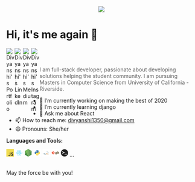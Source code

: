 <div align='center'>
  <img src="https://github.com/Dvnc94/Portfolio/blob/master/ezgif.com-video-to-gif.gif">
</div>

# Hi, it's me again 👋

<a href="https://dvnc94.github.io/Portfolio/">
  <img align="left" alt="Divyanshi's Portfolio" width="22px" src="https://github.com/Dvnc94/Portfolio/blob/master/react_ui/public/dvncLogo.png" />
</a>
<a href="https://www.linkedin.com/in/divyanshi-srivastava/">
  <img align="left" alt="Divyanshi's LinkedIn" width="22px" src="https://cdn.jsdelivr.net/npm/simple-icons@v3/icons/linkedin.svg" />
</a>
<a href="https://medium.com/@divyanshi1350">
  <img align="left" alt="Divyanshi's Medium" width="22px" src="https://cdn.jsdelivr.net/npm/simple-icons@3/icons/medium.svg" />
</a>
<a href="https://www.instagram.com/dvnc0519/">
  <img align="left" alt="Divyanshi's Instagram" width="22px" src="https://cdn.jsdelivr.net/npm/simple-icons@v3/icons/instagram.svg" />
</a>

<br />
<br />

> I am full-stack developer, passionate about developing solutions helping the student community. I am pursuing Masters in Computer Science from University of California - Riverside. 


- 🔭 I’m currently working on making the best of 2020
- 🌱 I’m currently learning django
- 💬 Ask me about React
- 📫 How to reach me: divyanshi1350@gmail.com
- 😄 Pronouns: She/her

**Languages and Tools:**  

<code><img height="20" src="https://raw.githubusercontent.com/github/explore/80688e429a7d4ef2fca1e82350fe8e3517d3494d/topics/javascript/javascript.png"></code>
<code><img height="20" src="https://raw.githubusercontent.com/github/explore/80688e429a7d4ef2fca1e82350fe8e3517d3494d/topics/react/react.png"></code>
<code><img height="20" src="https://raw.githubusercontent.com/github/explore/80688e429a7d4ef2fca1e82350fe8e3517d3494d/topics/nodejs/nodejs.png"></code>
<code><img height="20" src="https://raw.githubusercontent.com/github/explore/80688e429a7d4ef2fca1e82350fe8e3517d3494d/topics/python/python.png"></code>
<code><img height="20" src="https://raw.githubusercontent.com/github/explore/80688e429a7d4ef2fca1e82350fe8e3517d3494d/topics/mysql/mysql.png"></code>
<code><img height="20" src="https://raw.githubusercontent.com/github/explore/80688e429a7d4ef2fca1e82350fe8e3517d3494d/topics/git/git.png"></code>
<code><img height="20" src="https://raw.githubusercontent.com/github/explore/80688e429a7d4ef2fca1e82350fe8e3517d3494d/topics/terminal/terminal.png"></code> 
...
<br />
<br />

May the force be with you!

<!--
**Dvnc94/Dvnc94** is a ✨ _special_ ✨ repository because its `README.md` (this file) appears on your GitHub profile.

Here are some ideas to get you started:

- 🔭 I’m currently working on ...
- 🌱 I’m currently learning ...
- 👯 I’m looking to collaborate on ...
- 🤔 I’m looking for help with ...
- 💬 Ask me about ...
- 📫 How to reach me: ...
- 😄 Pronouns: ...
- ⚡ Fun fact: ...
-->
